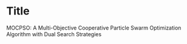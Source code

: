 # Title
MOCPSO: A Multi-Objective Cooperative Particle Swarm Optimization Algorithm with Dual Search Strategies
